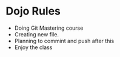Dojo Rules
==========
* Doing Git Mastering course
* Creating new file.
* Planning to commint and push after this 
* Enjoy the class
